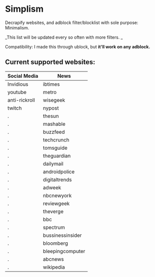 # Simplism
Decrapify websites, and adblock filter/blocklist with sole purpose: Minimalism.

_This list will be updated every so often with more filters. _

Compatibility: I made this through ublock, but **it'll work on any adblock.**

## Current supported websites:

Social Media  | News
------------- | -------------
Invidious     |ibtimes         
youtube       |metro      
anti-rickroll |wisegeek     
twitch        |nypost    
.             |thesun
  .           |mashable
 .            |buzzfeed
 .            |techcrunch
  .           |tomsguide
 .            |theguardian
   .          |dailymail
.             |androidpolice                 
   .          |digitaltrends            
.             |adweek             
.             |nbcnewyork
.             |reviewgeek           
.             |theverge             
.             |bbc           
.             |spectrum              
.             |bussinessinsider        
.             |bloomberg              
.             |bleepingcomputer
.             |abcnews
.             |wikipedia



